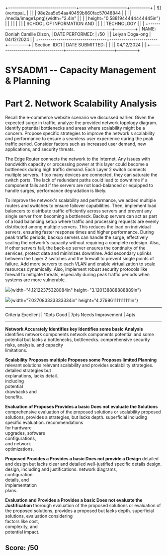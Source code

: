 +----------------------------------+------------------------+----------+
| ![](vertopal_                    |                        |          |
| 98e2aa5e54aa40459b660fac57048844 |                        |          |
| /media/image1.png){width="2.4in" |                        |          |
| height="0.5881944444444445in"}   |                        |          |
|                                  |                        |          |
| SCHOOL OF INFORMATION AND        |                        |          |
| TECHNOLOGY                       |                        |          |
+----------------------------------+------------------------+----------+
| NAME: Doniah Camille Dizon,      | DATE PERFORMED:        | /50      |
| Leiyan Doga-ong                  | 04/12/2024             |          |
+----------------------------------+------------------------+----------+
| Section: IDC1                    | DATE SUBMITTED:        |          |
|                                  | 04/12/2024             |          |
+----------------------------------+------------------------+----------+

# SYSADM1 -- Capacity Management & Planning

# Part 2. Network Scalability Analysis

Recall the e-commerce website scenario we discussed earlier. Given the
expected surge in traffic, analyze the provided network topology
diagram. Identify potential bottlenecks and areas where scalability
might be a concern. Propose specific strategies to improve the
network\'s scalability and performance to ensure a seamless user
experience during the peak traffic period. Consider factors such as
increased user demand, new applications, and security threats.

The Edge Router connects the network to the Internet. Any issues with
bandwidth capacity or processing power at this layer could become a
bottleneck during high traffic demand. Each Layer 2 switch connects
multiple servers. If too many devices are connected, they can saturate
the switch ports. The lack of redundant paths could lead to downtime if
a component fails and if the servers are not load-balanced or equipped
to handle surges, performance degradation is likely.

To improve the network\'s scalability and performance, we added multiple
routers and switches to ensure failover capabilities. Then, implement
load balancers to distribute traffic efficiently across servers and
prevent any single server from becoming a bottleneck. Backup servers can
act as part of a load balancing setup where traffic and processing
requests are evenly distributed among multiple servers. This reduces the
load on individual servers, ensuring faster response times and higher
performance. During peak traffic periods, backup servers can handle the
surge, effectively scaling the network\'s capacity without requiring a
complete redesign. Also, if other servers fail, the back-up server
ensures the continuity of the services, protect data and minimizes
downtime. Add secondary uplinks between the Layer 2 switches and the
firewall to prevent single points of failure. Add more servers to each
VLAN and enable virtualization to scale resources dynamically. Also,
implement robust security protocols like firewall to mitigate threats,
especially during peak traffic periods when systems are more vulnerable.

![](vertopal_98e2aa5e54aa40459b660fac57048844/media/image2.webp){width="4.12122375328084in"
height="3.120138888888889in"}

![](vertopal_98e2aa5e54aa40459b660fac57048844/media/image3.png){width="7.027083333333334in"
height="4.279861111111111in"}

  ------------------------------------------------------------------------------
  Criteria          Excellent \| 10pts Good \| 7pts        Needs Improvement \|
                                                           4pts
  ----------------- ------------------ ------------------- ---------------------
  **Network         Accurately         Identifies key      Identifies some basic
  Analysis**        identifies         network components  network components
                    potential          and some potential  but lacks a
                    bottlenecks,       bottlenecks.        comprehensive
                    security risks,                        analysis.
                    and capacity                           
                    limitations.                           

  **Scalability     Proposes multiple  Proposes some       Proposes limited
  Planning**        relevant solutions relevant            scalability
                    and provides       scalability         strategies.
                    detailed           strategies but      
                    explanations,      lacks detail.       
                    including                              
                    potential                              
                    drawbacks and                          
                    benefits.                              

  **Evaluation of   Proposes           Provides a basic    Does not evaluate the
  Solutions**       comprehensive      evaluation of the   proposed solutions or
                    scalability        proposed solutions, provides a
                    strategies,        but lacks depth.    superficial
                    including specific                     evaluation.
                    recommendations                        
                    for hardware                           
                    upgrades, software                     
                    configurations,                        
                    and network                            
                    optimizations.                         

  **Proposed        Provides a         Provides a basic    Does not provide a
  Design**          detailed and       design but lacks    clear and detailed
                    well-justified     specific details    design.
                    design, including  and justifications. 
                    network diagrams,                      
                    configuration                          
                    details, and                           
                    implementation                         
                    plans.                                 

  **Evaluation and  Provides a         Provides a basic    Does not evaluate the
  Justification**   thorough           evaluation of the   proposed solutions or
                    evaluation of the  proposed solutions, provides a
                    proposed           but lacks depth.    superficial
                    solutions,                             evaluation
                    considering                            
                    factors like cost,                     
                    complexity, and                        
                    potential impact.                      

  Score:                                                   /50
  ------------------------------------------------------------------------------
